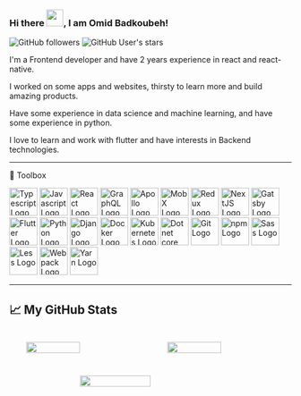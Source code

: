 ### Hi there <img src="https://raw.githubusercontent.com/MartinHeinz/MartinHeinz/master/wave.gif" width="30px">, I am Omid Badkoubeh!

![GitHub followers](https://img.shields.io/github/followers/OmidBadkoubeh?style=for-the-badge) ![GitHub User's stars](https://img.shields.io/github/stars/OmidBadkoubeh?style=for-the-badge)

I'm a Frontend developer and have 2 years experience in react and react-native.

I worked on some apps and websites, thirsty to learn more and build amazing products.

Have some experience in data science and machine learning, and have some experience in python.

I love to learn and work with flutter and have interests in Backend technologies.

---

🧰 Toolbox

<img src="https://worldvectorlogo.com/download/typescript.svg" alt="Typescript Logo" width="50" height="50" />
<img src="https://worldvectorlogo.com/download/logo-javascript.svg" alt="Javascript Logo" width="50" height="50" />
<img src="https://worldvectorlogo.com/download/react-2.svg" alt="React Logo" width="50" height="50" />
<img src="https://worldvectorlogo.com/download/graphql.svg" alt="GraphQL Logo" width="50" height="50" />
<img src="https://worldvectorlogo.com/download/apollo-graphql-1.svg" alt="Apollo Logo" width="50" height="50" />
<img src="https://worldvectorlogo.com/download/mobx.svg" alt="MobX Logo" width="50" height="50" />
<img src="https://worldvectorlogo.com/download/redux.svg" alt="Redux Logo" width="50" height="50" />
<img src="https://worldvectorlogo.com/download/next-js.svg" alt="NextJS Logo" width="50" height="50" />
<img src="https://worldvectorlogo.com/download/gatsby.svg" alt="Gatsby Logo" width="50" height="50" />
<img src="https://worldvectorlogo.com/download/flutter-logo.svg" alt="Flutter Logo" width="50" height="50" />
<img src="https://worldvectorlogo.com/download/python-5.svg" alt="Python Logo" width="50" height="50" />
<img src="https://worldvectorlogo.com/download/django.svg" alt="Django Logo" width="50" height="50" />
<img src="https://worldvectorlogo.com/download/docker-3.svg" alt="Docker Logo" width="50" height="50" />
<img src="https://worldvectorlogo.com/download/kubernets.svg" alt="Kubernetes Logo" width="50" height="50" />
<img src="https://worldvectorlogo.com/download/dot-net-core-7.svg" alt="Dotnet core Logo" width="50" height="50" />
<img src="https://worldvectorlogo.com/download/git-icon.svg" alt="Git Logo" width="50" height="50" />
<img src="https://worldvectorlogo.com/download/npm-2.svg" alt="npm Logo" width="50" height="50" />
<img src="https://worldvectorlogo.com/download/sass-1.svg" alt="Sass Logo" width="50" height="50" />
<img src="https://worldvectorlogo.com/download/less.svg" alt="Less Logo" width="50" height="50" />
<img src="https://worldvectorlogo.com/download/webpack-icon.svg" alt="Webpack Logo" width="50" height="50" />
<img src="https://worldvectorlogo.com/download/yarn.svg" alt="Yarn Logo" width="50" height="50" />

<!-- Preserved logos -->
<!-- <img  src="https://github.com/devicons/devicon/blob/c7d326b6009e60442abc35fa45706d6f30ee4c8e/icons/go/go-original.svg"  alt="Golang Logo"  width="50"  height="50"/> -->
<!-- <img  src="https://github.com/devicons/devicon/blob/c7d326b6009e60442abc35fa45706d6f30ee4c8e/icons/dart/dart-original.svg"  alt="Dart Logo"  width="50"  height="50"/> -->
<!-- <img  src="https://github.com/devicons/devicon/blob/c7d326b6009e60442abc35fa45706d6f30ee4c8e/icons/express/express-original-wordmark.svg"  alt="Express.js Logo"  width="50"  height="50"/> -->
<!-- <img  src="https://github.com/devicons/devicon/blob/c7d326b6009e60442abc35fa45706d6f30ee4c8e/icons/github/github-original.svg"  alt="Github Logo"  width="50"  height="50"/> -->
<!-- <img  src="https://github.com/devicons/devicon/blob/c7d326b6009e60442abc35fa45706d6f30ee4c8e/icons/gitlab/gitlab-original.svg"  alt="Gitlab Logo"  width="50"  height="50"/> -->
<!-- <img  src="https://github.com/devicons/devicon/blob/c7d326b6009e60442abc35fa45706d6f30ee4c8e/icons/linux/linux-original.svg"  alt="Linux Logo"  width="50"  height="50"/> -->
<!-- <img  src="https://github.com/devicons/devicon/blob/c7d326b6009e60442abc35fa45706d6f30ee4c8e/icons/nodejs/nodejs-original-wordmark.svg"  alt="NodeJS Logo"  width="50"  height="50"/> -->

---

## &#x1f4c8; My GitHub Stats

<!-- ![Top Langs](https://github-readme-stats.vercel.app/api/top-langs/?username=omidbadkoubeh&hide=html,css&theme=tokyonight)  ![Catalin's GitHub stats](https://github-readme-stats.vercel.app/api?username=omidbadkoubeh&theme=tokyonight) -->

<div style="display: flex">
<img align="center" style="margin: 20px 30px; width: 50%;" src="https://github-readme-stats.vercel.app/api/top-langs/?username=omidbadkoubeh&hide=html,css&theme=tokyonight" /> <img align="center" style="margin: 20px 30px; width: 50%;" src="https://github-readme-stats.vercel.app/api?username=omidbadkoubeh&theme=tokyonight" />
</div>

<!-- [![willianrod's wakatime stats](https://github-readme-stats.vercel.app/api/wakatime?username=omidbadkoubeh&compact=true)](https://github.com/anuraghazra/github-readme-stats) -->

<div style="display: flex">
<!-- <img align="center" style="margin: 20px auto; width: 50%;" src="https://github-readme-stats.vercel.app/api/wakatime?username=omidbadkoubeh&compact=true" /> -->

<img align="center" style="margin: 20px auto; width: 50%;" src="https://github-readme-stats.vercel.app/api/pin/?username=anuraghazra&repo=github-readme-stats" />
</div>

<!--
**OmidBadkoubeh/OmidBadkoubeh** is a ✨ _special_ ✨ repository because its `README.md` (this file) appears on your GitHub profile.

Here are some ideas to get you started:



- 🔭 I’m currently working on ...

- 🌱 I’m currently learning ...

- 👯 I’m looking to collaborate on ...

- 🤔 I’m looking for help with ...

- 💬 Ask me about ...

- 📫 How to reach me: ...

- 😄 Pronouns: ...

- ⚡ Fun fact: ...

-->
